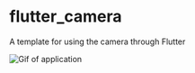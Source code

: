 # flutter_camera

A template for using the camera through Flutter

![Gif of application](https://media.giphy.com/media/kfXdBe07Zlu4czzhvw/giphy.gif)
